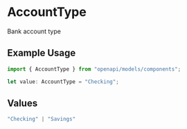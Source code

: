 # AccountType

Bank account type

## Example Usage

```typescript
import { AccountType } from "openapi/models/components";

let value: AccountType = "Checking";
```

## Values

```typescript
"Checking" | "Savings"
```